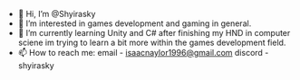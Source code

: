 - 👋 Hi, I’m @Shyirasky
- 👀 I’m interested in games development and gaming in general.
- 🌱 I’m currently learning Unity and C# after finishing my HND in computer sciene im trying to learn a bit more within the games development field.
- 📫 How to reach me: 
      email - isaacnaylor1996@gmail.com
      discord - shyirasky

<!---
Shyirasky/Shyirasky is a ✨ special ✨ repository because its `README.md` (this file) appears on your GitHub profile.
You can click the Preview link to take a look at your changes.
--->
